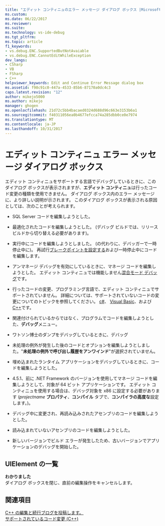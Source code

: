 ```yaml
---
title: "エディット コンティニュのエラー メッセージ ダイアログ ボックス |Microsoft ドキュメント"
ms.custom: 
ms.date: 06/22/2017
ms.reviewer: 
ms.suite: 
ms.technology: vs-ide-debug
ms.tgt_pltfrm: 
ms.topic: article
f1_keywords:
- vs.debug.ENC.SupportedButNotAvaiable
- vs.debug.ENC.CannotEditWhileException
dev_langs:
- CSharp
- VB
- FSharp
- C++
helpviewer_keywords: Edit and Continue Error Message dialog box
ms.assetid: f98c91c0-447a-4533-85b6-87170a0dc4c3
caps.latest.revision: "12"
author: mikejo5000
ms.author: mikejo
manager: ghogen
ms.openlocfilehash: 21d72c5bb4bacaed0324d688d96c663e3153b6a1
ms.sourcegitcommit: f40311056ea0b4677efcca74a285dbb0ce0e7974
ms.translationtype: MT
ms.contentlocale: ja-JP
ms.lasthandoff: 10/31/2017
---
```

# <a name="edit-and-continue-error-message-dialog-box"></a>エディット コンティニュ エラー メッセージ ダイアログ ボックス
エディット コンティニュをサポートする言語でデバッグしているときに、このダイアログ ボックスが表示されますが、**エディット コンティニュ**は行ったコード変更の種類を使用できません。 ダイアログ ボックス内のエラー メッセージに、より詳しい説明が示されます。 このダイアログ ボックスが表示される原因としては、次のことが考えられます。  

-   SQL Server コードを編集しようとした。

-   最適化されたコードを編集しようとした。 (デバッグ ビルドでは、リリース ビルドから切り替える必要があります)。

-   実行中にコードを編集しようとしました。 (の代わりに、デバッガーで一時停止中に)。 再試行[ブレークポイントを設定する](../debugger/using-breakpoints.md)および一時停止中にコードを編集します。

-   アンマネージ デバッグを有効にしているときに、マネージ コードを編集しようとした。 エディット コンティニュでは機能しません[混合モード デバッグ](../debugger/how-to-debug-in-mixed-mode.md)です。

-   行ったコードの変更、プログラミング言語で、エディット コンティニュでサポートされていません。 詳細については、サポートされていないコードの変更についてのトピックを参照してください。 [c#](../debugger/supported-code-changes-csharp.md)、 [Visual Basic](../debugger/unsupported-edits-in-visual-basic-edit-and-continue.md)、および[C++](../debugger/supported-code-changes-cpp.md)です。
  
-   関連付けられているからではなく、プログラムでコードを編集しようとした、**デバッグ**メニュー。  
  
-   ワトソン博士のダンプをデバッグしているときに、デバッグ  
  
-   未処理の例外が発生した後のコードとオプションを編集しようとしました。"**未処理の例外で呼び出し履歴をアンワインド**"が選択されていません。  
  
-   埋め込まれたランタイム アプリケーションをデバッグしているときに、コードを編集しようとした。
  
-   4.5.1、前に .NET Framework のバージョンを使用してマネージ コードを編集しようとして、対象が 64 ビット アプリケーションです。 エディット コンティニュを使用する場合は、デバッグ対象を x86 に設定する必要があります  (*projectname* **プロパティ**、**コンパイル** タブで、**コンパイラの高度な**設定します。)。  
  
-   デバッグ中に変更され、再読み込みされたアセンブリのコードを編集しようとした。  
  
-   読み込まれていないアセンブリのコードを編集しようとした。  
  
-   新しいバージョンでビルド エラーが発生したため、古いバージョンでアプリケーションのデバッグを開始した。
  
## <a name="uielement-list"></a>UIElement の一覧  
 **わかりました**  
 ダイアログ ボックスを閉じ、直前の編集操作をキャンセルします。  
  
## <a name="see-also"></a>関連項目  
 [C++ の編集と続行ブログを投稿します。](https://blogs.msdn.microsoft.com/vcblog/2016/07/01/c-edit-and-continue-in-visual-studio-2015-update-3/)  
 [サポートされているコード変更 (C++)](../debugger/supported-code-changes-cpp.md)